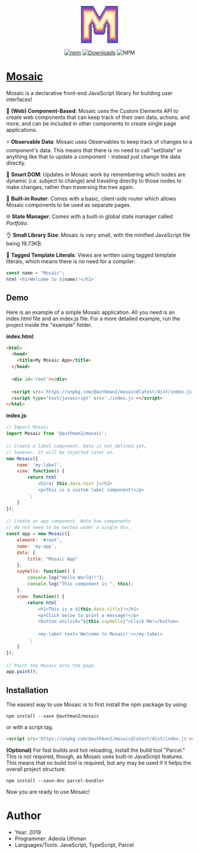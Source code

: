 <p align="center"><a href="https://mosaicjs.site" target="_blank" rel="noopener noreferrer"><img width="100" height="100" src="./MosaicLogo.png" alt="Mosaic logo"></a></p>
<p align="center">
   <a href="https://www.npmjs.com/package/@authman2/mosaic"><img alt="npm" src="https://img.shields.io/npm/v/@authman2/mosaic.svg?color=#41bb18"></a>
   <a href="https://npmcharts.com/compare/@authman2/mosaic?minimal=true"><img src="https://img.shields.io/npm/dm/@authman2/mosaic.svg?color=seagreen" alt="Downloads"></a>
   <img alt="NPM" src="https://img.shields.io/npm/l/@authman2/mosaic.svg?color=blue">
</p>

# <a target='_blank' rel='noopener noreferrer' href='https://mosaicjs.site'>Mosaic</a>
Mosaic is a declarative front-end JavaScript library for building user interfaces!

💠 **(Web) Component-Based**: Mosaic uses the Custom Elements API to create web components that can keep track of their own data, actions, and more, and can be included in other components to create single page applications.

⚡️ **Observable Data**: Mosaic uses Observables to keep track of changes to a component's data. This means 
that there is no need to call "setState" or anything like that to update a component - instead just change the data directly.

🧠 **Smart DOM**: Updates in Mosaic work by remembering which nodes are dynamic (i.e. subject to change) and traveling directly to those nodes to make changes, rather than traversing the tree again.

🔀 **Built-in Router**: Comes with a basic, client-side router which allows Mosaic components to be used as separate pages.

🌐 **State Manager**: Comes with a built-in global state manager called *Portfolio*.

👌 **Small Library Size**: Mosaic is very small, with the minified JavaScript file being 19.73KB.

🔖 **Tagged Template Literals**: Views are written using tagged template literals, which means there is no need for a compiler:
```javascript
const name = "Mosaic";
html`<h1>Welcome to ${name}!</h1>`
```

## Demo
Here is an example of a simple Mosaic application. All you need is an index.html file and an index.js file.
For a more detailed example, run the project inside the "example" folder.

**index.html**:
```html
<html>
  <head>
    <title>My Mosaic App</title>
  </head>
    
  <div id='root'></div>

  <script src='https://unpkg.com/@authman2/mosaic@latest/dist/index.js'></script>
  <script type="text/javascript" src='./index.js'></script>
</html>
```
**index.js**:
```js
// Import Mosaic
import Mosaic from '@authman2/mosaic';

// Create a label component. Data is not defined yet,
// however, it will be injected later on.
new Mosaic({
    name: 'my-label',
    view: function() {
        return html`
            <h2>${ this.data.text }</h2>
            <p>This is a custom label component!</p>
        `;
    }
});

// Create an app component. Note how components
// do not need to be nested under a single div.
const app = new Mosaic({
    element: '#root',
    name: 'my-app',
    data: {
        title: "Mosaic App"
    },
    sayHello: function() {
        console.log("Hello World!!");
        console.log("This component is ", this);
    },
    view: function() {
        return html`
            <h1>This is a ${this.data.title}!</h1>
            <p>Click below to print a message!</p>
            <button onclick="${this.sayHello}">Click Me!</button>

            <my-label text='Welcome to Mosaic!'></my-label>
        `;
    }
});

// Paint the Mosaic onto the page.
app.paint();
```

## Installation
The easiest way to use Mosaic is to first install the npm package by using:
```shell
npm install --save @authman2/mosaic
```
or with a script tag.
```html
<script src='https://unpkg.com/@authman2/mosaic@latest/dist/index.js'></script>
```
**(Optional)** For fast builds and hot reloading, install the build tool "Parcel." This is not required, though, as Mosaic uses built-in JavaScript features. This means that no build tool is required, but any may be used if it helps the overall project structure.
```shell
npm install --save-dev parcel-bundler
```
Now you are ready to use Mosaic!

# Author
- Year: 2019
- Programmer: Adeola Uthman
- Languages/Tools: JavaScript, TypeScript, Parcel